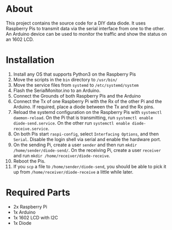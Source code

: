 # About
This project contains the source code for a DIY data diode. It uses
Raspberry Pis to transmit data via the serial interface from one to
the other. An Arduino device can be used to monitor the traffic and
show the status on an 1602 LCD.

# Installation
1) Install any OS that supports Python3 on the Raspberry Pis
2) Move the scripts in the ```bin``` directory to ```/usr/bin/```
3) Move the service files from ```systemd``` to
   ```/etc/systemd/system```
4) Flash the SerialMonitor.ino to an Arduino.
5) Connect the Grounds of both Raspberry Pis and the Arduino
6) Connect the Tx of one Raspberry Pi with the Rx of the other Pi and
   the Arduino. If required, place a diode between the Tx and the Rx
   pins.
7) Reload the systemd configuration on the Raspberry Pis with
   ```systemctl daemon-reload```. On the Pi that is transmitting,
   run ```systemctl enable diode-send.service```. On the other run
   ```systemctl enable diode-receive.service```.
8) On both Pis start ```raspi-config```, select
   ```Interfacing Options```, and then ```Serial```.
   Disable the login shell via serial and enable the hardware port.
9) On the sending Pi, create a user ```sender``` and then run
   ```mkdir /home/sender/diode-send/```. On the receiving Pi, create
   a user ```receiver``` and run
   ```mkdir /home/receiver/diode-receive```.
10) Reboot the Pis.
11) If you ```scp``` a file to ```/home/sender/diode-send```, you
    should be able to pick it up from
    ```/home/receiver/diode-receive``` a little while later.

# Required Parts
* 2x Raspberry Pi
* 1x Arduino
* 1x 1602 LCD with I2C
* 1x Diode
